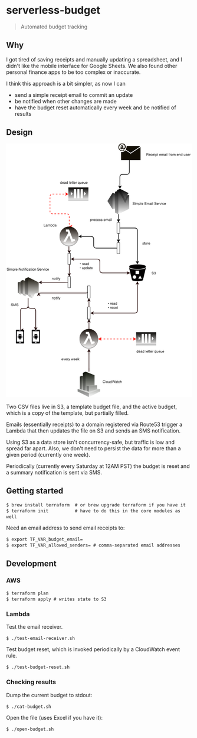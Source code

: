 # serverless-budget

> Automated budget tracking


## Why

I got tired of saving receipts and manually updating a spreadsheet, and I didn't like the mobile interface for Google Sheets. We also found other personal finance apps to be too complex or inaccurate.

I think this approach is a bit simpler, as now I can

* send a simple receipt email to commit an update
* be notified when other changes are made
* have the budget reset automatically every week and be notified of results


## Design

<p align="center">
  <img src="./budget.png">
</p>

Two CSV files live in S3, a template budget file, and the active budget, which is a copy of the template, but partially filled.


Emails (essentially receipts) to a domain registered via Route53 trigger a Lambda that then updates the file on S3 and sends an SMS notification.

Using S3 as a data store isn't concurrency-safe, but traffic is low and spread far apart. Also, we don't need to persist the data for more than a given period (currently one week).

Periodically (currently every Saturday at 12AM PST) the budget is reset and a summary notification is sent via SMS.


## Getting started

```
$ brew install terraform  # or brew upgrade terraform if you have it
$ terraform init          # have to do this in the core modules as well
```

Need an email address to send email receipts to:

```
$ export TF_VAR_budget_email=
$ export TF_VAR_allowed_senders= # comma-separated email addresses
```

## Development

### AWS

```
$ terraform plan
$ terraform apply # writes state to S3
```

### Lambda


Test the email receiver.

```
$ ./test-email-receiver.sh
```

Test budget reset, which is invoked periodically by a CloudWatch event rule.

```
$ ./test-budget-reset.sh
```

### Checking results

Dump the current budget to stdout:

```
$ ./cat-budget.sh
```

Open the file (uses Excel if you have it):

```
$ ./open-budget.sh
```
